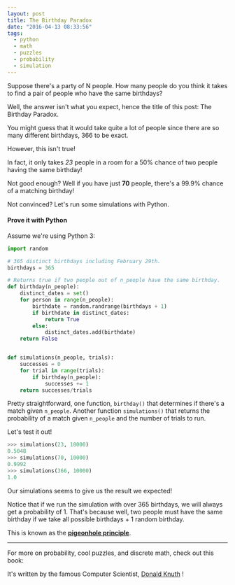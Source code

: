 ```yaml
---
layout: post
title: The Birthday Paradox
date: "2016-04-13 08:33:56"
tags:
  - python
  - math
  - puzzles
  - probability
  - simulation
---
```


Suppose there's a party of N people. How many people do you think it takes to
find a pair of people who have the same birthdays?

Well, the answer isn't what you expect, hence the title of this post: The
Birthday Paradox.

You might guess that it would take quite a lot of people since there are so many
different birthdays, 366 to be exact.

However, this isn't true!

In fact, it only takes _23_ people in a room for a 50% chance of two people
having the same birthday!

Not good enough? Well if you have just **70** people, there's a 99.9% chance of
a matching birthday!

Not convinced? Let's run some simulations with Python.

#### Prove it with Python

Assume we're using Python 3:

```python
import random

# 365 distinct birthdays including February 29th.
birthdays = 365

# Returns true if two people out of n_people have the same birthday.
def birthday(n_people):
    distinct_dates = set()
    for person in range(n_people):
        birthdate = random.randrange(birthdays + 1)
        if birthdate in distinct_dates:
            return True
        else:
            distinct_dates.add(birthdate)
    return False


def simulations(n_people, trials):
    successes = 0
    for trial in range(trials):
        if birthday(n_people):
            successes += 1
    return successes/trials

```

Pretty straightforward, one function, `birthday()` that determines if there's a
match given `n_people`. Another function `simulations()` that returns the
probability of a match given `n_people` and the number of trials to run.

Let's test it out!

```python
>>> simulations(23, 10000)
0.5048
>>> simulations(70, 10000)
0.9992
>>> simulations(366, 10000)
1.0
```

Our simulations seems to give us the result we expected!

Notice that if we run the simulation with over 365 birthdays, we will always get
a probability of 1. That's because well, two people must have the same birthday
if we take all possible birthdays + 1 random birthday.

This is known as the
[**pigeonhole principle**](https://en.wikipedia.org/wiki/Pigeonhole_principle).

---

For more on probability, cool puzzles, and discrete math, check out this book:

It's written by the famous Computer Scientist,
[Donald Knuth](https://en.wikipedia.org/wiki/Donald_Knuth) !

